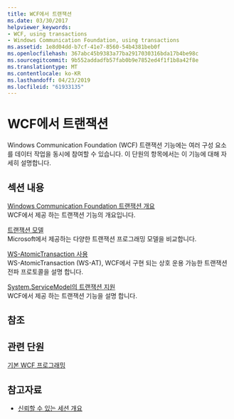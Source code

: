 ```yaml
---
title: WCF에서 트랜잭션
ms.date: 03/30/2017
helpviewer_keywords:
- WCF, using transactions
- Windows Communication Foundation, using transactions
ms.assetid: 1e8d04dd-b7cf-41e7-8560-54b4381beb0f
ms.openlocfilehash: 367abc45b9383a77ba2917030316bda17b4be98c
ms.sourcegitcommit: 9b552addadfb57fab0b9e7852ed4f1f1b8a42f8e
ms.translationtype: MT
ms.contentlocale: ko-KR
ms.lasthandoff: 04/23/2019
ms.locfileid: "61933135"
---
```

# <a name="transactions-in-wcf"></a>WCF에서 트랜잭션
Windows Communication Foundation (WCF) 트랜잭션 기능에는 여러 구성 요소를 데이터 작업을 동시에 참여할 수 있습니다. 이 단원의 항목에서는 이 기능에 대해 자세히 설명합니다.  
  
## <a name="in-this-section"></a>섹션 내용  
 [Windows Communication Foundation 트랜잭션 개요](../../../../docs/framework/wcf/feature-details/transactions-overview.md)  
 WCF에서 제공 하는 트랜잭션 기능의 개요입니다.  
  
 [트랜잭션 모델](../../../../docs/framework/wcf/feature-details/transaction-models.md)  
 Microsoft에서 제공하는 다양한 트랜잭션 프로그래밍 모델을 비교합니다.  
  
 [WS-AtomicTransaction 사용](../../../../docs/framework/wcf/feature-details/using-ws-atomictransaction.md)  
 WS-AtomicTransaction (WS-AT), WCF에서 구현 되는 상호 운용 가능한 트랜잭션 전파 프로토콜을 설명 합니다.  
  
 [System.ServiceModel의 트랜잭션 지원](../../../../docs/framework/wcf/feature-details/transactional-support-in-system-servicemodel.md)  
 WCF에서 제공 하는 트랜잭션 기능을 설명 합니다.  
  
## <a name="reference"></a>참조  
  
## <a name="related-sections"></a>관련 단원  
 [기본 WCF 프로그래밍](../../../../docs/framework/wcf/basic-wcf-programming.md)  
  
## <a name="see-also"></a>참고자료

- [신뢰할 수 있는 세션 개요](../../../../docs/framework/wcf/feature-details/reliable-sessions-overview.md)
